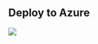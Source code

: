 ## Deploy to Azure
<a href="https://portal.azure.com/#create/Microsoft.Template/uri/https%3A%2F%2Fraw.githubusercontent.com%2F1DudeOnTheInternet%2Ftemp%2Fmain%2Ftemplate.json%3Ftoken%3DATOVE2B6NZOIKJM3ZRUB3XDAU66GM">
  <img src="https://aka.ms/deploytoazurebutton"/>
</a>
